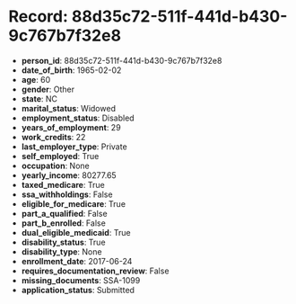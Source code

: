 # Record: 88d35c72-511f-441d-b430-9c767b7f32e8

- **person_id**: 88d35c72-511f-441d-b430-9c767b7f32e8
- **date_of_birth**: 1965-02-02
- **age**: 60
- **gender**: Other
- **state**: NC
- **marital_status**: Widowed
- **employment_status**: Disabled
- **years_of_employment**: 29
- **work_credits**: 22
- **last_employer_type**: Private
- **self_employed**: True
- **occupation**: None
- **yearly_income**: 80277.65
- **taxed_medicare**: True
- **ssa_withholdings**: False
- **eligible_for_medicare**: True
- **part_a_qualified**: False
- **part_b_enrolled**: False
- **dual_eligible_medicaid**: True
- **disability_status**: True
- **disability_type**: None
- **enrollment_date**: 2017-06-24
- **requires_documentation_review**: False
- **missing_documents**: SSA-1099
- **application_status**: Submitted